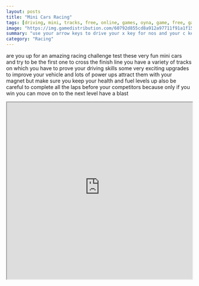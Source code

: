 ```yaml
---
layout: posts
title: "Mini Cars Racing"
tags: [driving, mini, tracks, free, online, games, oyna, game, free, games, play, play, games]
image: "https://img.gamedistribution.com/60792d855cd8a912a97711f91a1f155c.jpg"
summary: "use your arrow keys to drive your x key for nos and your c key for magnet  free online games oyna game free games play play games"
category: "Racing"
---
```


are you up for an amazing racing challenge test these very fun mini cars and try to be the first one to cross the finish line you have a variety of tracks on which you have to prove your driving skills some very exciting upgrades to improve your vehicle and lots of power ups attract them with your magnet but make sure you keep your health and fuel levels up also be careful to complete all the laps before your competitors because only if you win you can move on to the next level have a blast

<iframe width="100%" height="480px;" src="https://flash.gamedistribution.com?game=60792d855cd8a912a97711f91a1f155c"></iframe>